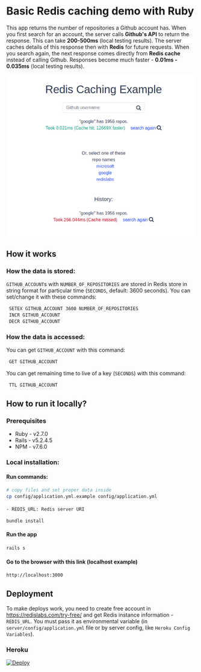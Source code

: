 # Basic Redis caching demo with Ruby

This app returns the number of repositories a Github account has. When you first search for an account, the server calls **Github's API** to return the response. This can take **200-500ms** (local testing results). The server caches details of this response then with **Redis** for future requests. When you search again, the next response comes directly from **Redis cache** instead of calling Github. Responses become much faster - **0.01ms - 0.035ms** (local testing results).

![How it works](public/example.png)

## How it works

### How the data is stored:

`GITHUB_ACCOUNT`s with `NUMBER_OF_REPOSITORIES` are stored in Redis store in string format for particular time (`SECONDS`, default: 3600 seconds). You can set/change it with these commands:

```sh
 SETEX GITHUB_ACCOUNT 3600 NUMBER_OF_REPOSITORIES
 INCR GITHUB_ACCOUNT
 DECR GITHUB_ACCOUNT
```

### How the data is accessed:

You can get `GITHUB_ACCOUNT` with this command:
```sh
 GET GITHUB_ACCOUNT
```

You can get remaining time to live of a key (`SECONDS`) with this command:
```sh
 TTL GITHUB_ACCOUNT
```

## How to run it locally?

### Prerequisites

- Ruby - v2.7.0
- Rails - v5.2.4.5
- NPM - v7.6.0

### Local installation:

#### Run commands:

```sh
# copy files and set proper data inside
cp config/application.yml.example config/application.yml

- REDIS_URL: Redis server URI
```

```sh
bundle install
```

#### Run the app

```sh
rails s
```

#### Go to the browser with this link (localhost example)

```sh
http://localhost:3000
```

## Deployment

To make deploys work, you need to create free account in https://redislabs.com/try-free/ and get Redis instance information - `REDIS_URL`. You must pass it as environmental variable (in `server/config/application.yml` file or by server config, like `Heroku Config Variables`).

### Heroku

[![Deploy](https://www.herokucdn.com/deploy/button.svg)](https://heroku.com/deploy)
